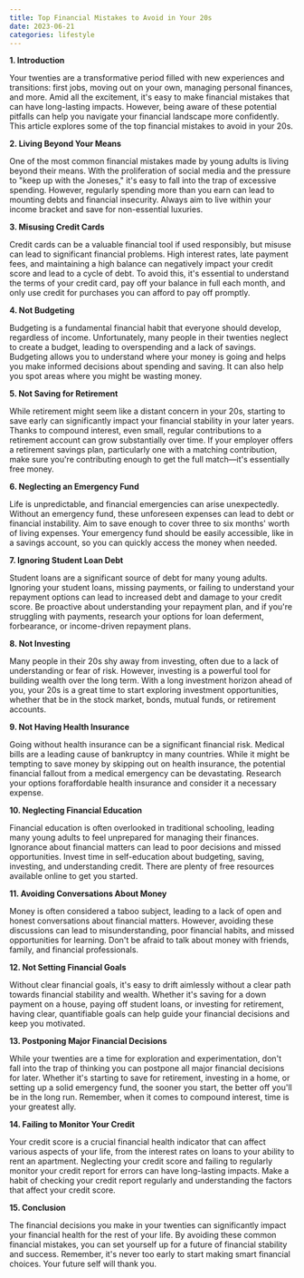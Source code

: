 ```yaml
---
title: Top Financial Mistakes to Avoid in Your 20s
date: 2023-06-21
categories: lifestyle
---
```

**1. Introduction**

Your twenties are a transformative period filled with new experiences and transitions: first jobs, moving out on your own, managing personal finances, and more. Amid all the excitement, it's easy to make financial mistakes that can have long-lasting impacts. However, being aware of these potential pitfalls can help you navigate your financial landscape more confidently. This article explores some of the top financial mistakes to avoid in your 20s.

**2. Living Beyond Your Means**

One of the most common financial mistakes made by young adults is living beyond their means. With the proliferation of social media and the pressure to "keep up with the Joneses," it's easy to fall into the trap of excessive spending. However, regularly spending more than you earn can lead to mounting debts and financial insecurity. Always aim to live within your income bracket and save for non-essential luxuries.

**3. Misusing Credit Cards**

Credit cards can be a valuable financial tool if used responsibly, but misuse can lead to significant financial problems. High interest rates, late payment fees, and maintaining a high balance can negatively impact your credit score and lead to a cycle of debt. To avoid this, it's essential to understand the terms of your credit card, pay off your balance in full each month, and only use credit for purchases you can afford to pay off promptly.

**4. Not Budgeting**

Budgeting is a fundamental financial habit that everyone should develop, regardless of income. Unfortunately, many people in their twenties neglect to create a budget, leading to overspending and a lack of savings. Budgeting allows you to understand where your money is going and helps you make informed decisions about spending and saving. It can also help you spot areas where you might be wasting money.

**5. Not Saving for Retirement**

While retirement might seem like a distant concern in your 20s, starting to save early can significantly impact your financial stability in your later years. Thanks to compound interest, even small, regular contributions to a retirement account can grow substantially over time. If your employer offers a retirement savings plan, particularly one with a matching contribution, make sure you're contributing enough to get the full match—it's essentially free money.

**6. Neglecting an Emergency Fund**

Life is unpredictable, and financial emergencies can arise unexpectedly. Without an emergency fund, these unforeseen expenses can lead to debt or financial instability. Aim to save enough to cover three to six months' worth of living expenses. Your emergency fund should be easily accessible, like in a savings account, so you can quickly access the money when needed.

**7. Ignoring Student Loan Debt**

Student loans are a significant source of debt for many young adults. Ignoring your student loans, missing payments, or failing to understand your repayment options can lead to increased debt and damage to your credit score. Be proactive about understanding your repayment plan, and if you're struggling with payments, research your options for loan deferment, forbearance, or income-driven repayment plans.

**8. Not Investing**

Many people in their 20s shy away from investing, often due to a lack of understanding or fear of risk. However, investing is a powerful tool for building wealth over the long term. With a long investment horizon ahead of you, your 20s is a great time to start exploring investment opportunities, whether that be in the stock market, bonds, mutual funds, or retirement accounts.

**9. Not Having Health Insurance**

Going without health insurance can be a significant financial risk. Medical bills are a leading cause of bankruptcy in many countries. While it might be tempting to save money by skipping out on health insurance, the potential financial fallout from a medical emergency can be devastating. Research your options foraffordable health insurance and consider it a necessary expense.

**10. Neglecting Financial Education**

Financial education is often overlooked in traditional schooling, leading many young adults to feel unprepared for managing their finances. Ignorance about financial matters can lead to poor decisions and missed opportunities. Invest time in self-education about budgeting, saving, investing, and understanding credit. There are plenty of free resources available online to get you started.

**11. Avoiding Conversations About Money**

Money is often considered a taboo subject, leading to a lack of open and honest conversations about financial matters. However, avoiding these discussions can lead to misunderstanding, poor financial habits, and missed opportunities for learning. Don't be afraid to talk about money with friends, family, and financial professionals.

**12. Not Setting Financial Goals**

Without clear financial goals, it's easy to drift aimlessly without a clear path towards financial stability and wealth. Whether it's saving for a down payment on a house, paying off student loans, or investing for retirement, having clear, quantifiable goals can help guide your financial decisions and keep you motivated.

**13. Postponing Major Financial Decisions**

While your twenties are a time for exploration and experimentation, don't fall into the trap of thinking you can postpone all major financial decisions for later. Whether it's starting to save for retirement, investing in a home, or setting up a solid emergency fund, the sooner you start, the better off you'll be in the long run. Remember, when it comes to compound interest, time is your greatest ally.

**14. Failing to Monitor Your Credit**

Your credit score is a crucial financial health indicator that can affect various aspects of your life, from the interest rates on loans to your ability to rent an apartment. Neglecting your credit score and failing to regularly monitor your credit report for errors can have long-lasting impacts. Make a habit of checking your credit report regularly and understanding the factors that affect your credit score.

**15. Conclusion**

The financial decisions you make in your twenties can significantly impact your financial health for the rest of your life. By avoiding these common financial mistakes, you can set yourself up for a future of financial stability and success. Remember, it's never too early to start making smart financial choices. Your future self will thank you.